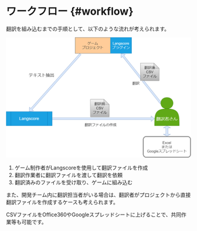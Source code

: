 # ワークフロー {#workflow}

翻訳を組み込むまでの手順として、以下のような流れが考えられます。

![ワークフロー図](img/workflow.jpg)

1. ゲーム制作者がLangscoreを使用して翻訳ファイルを作成
2. 翻訳作業者に翻訳ファイルを渡して翻訳を依頼
3. 翻訳済みのファイルを受け取り、ゲームに組み込む

また、開発チーム内に翻訳担当者がいる場合は、翻訳者がプロジェクトから直接翻訳ファイルを作成するケースも考えられます。

CSVファイルをOffice360やGoogleスプレッドシートに上げることで、共同作業等も可能です。